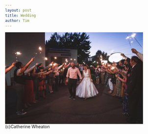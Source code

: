 ```yaml
---
layout: post
title: Wedding
author: Tim
---
```


<img align="center" src="/images/wedding_sparklers.jpg" width="450"/>   
(c)Catherine Wheaton
